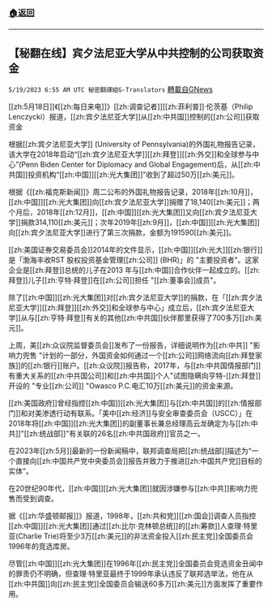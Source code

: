 ###  [:house:返回](README.md)
---


## 【秘翻在线】宾夕法尼亚大学从中共控制的公司获取资金
`5/19/2023 6:55 AM UTC 秘密翻譯組G-Translators` [轉載自GNews](https://gnews.org/articles/1313319)

[[zh:5月18日]]《[[zh:每日来电]]》[[zh:调查记者]][[zh:菲利普]]·伦茨基（Philip Lenczycki）报道，[[zh:宾夕法尼亚大学]]从[[zh:中共国]]控制的[[zh:公司]]获取资金

根据[[zh:宾夕法尼亚大学]] (University of Pennsylvania)的外国礼物报告记录，该大学在2018年启动“[[zh:宾夕法尼亚大学]][[zh:拜登]][[zh:外交]]和全球参与中心”(Penn Biden Center for Diplomacy and Global Engagement)后，从[[zh:中共国]]投资机构“[[zh:中国]][[zh:光大集团]]”收到了超过50万[[zh:美元]]。

根据《[[zh:福克斯新闻]]》周二公布的外国礼物报告记录，2018年[[zh:10月]]，[[zh:中国]][[zh:光大集团]]向[[zh:宾夕法尼亚大学]]捐赠了18,140[[zh:美元]]；两个月后，2018年[[zh:12月]]，[[zh:中国]][[zh:光大集团]]又向[[zh:宾夕法尼亚大学]]捐款314,110[[zh:美元]]；次年2019年[[zh:9月]]，[[zh:中国]][[zh:光大集团]]向[[zh:宾夕法尼亚大学]]进行了第三次捐款，金额为191590[[zh:美元]]。

[[zh:美国证券交易委员会]]2014年的文件显示，[[zh:中国]][[zh:光大]][[zh:银行]]是「渤海丰收RST 股权投资基金管理[[zh:公司]] (BHR)」的 "主要投资者"。这家企业是[[zh:拜登]]总统的儿子在2013 年与[[zh:中国]]合作伙伴一起成立的。[[zh:拜登]]儿子[[zh:亨特·拜登]]在[[zh:公司]]担任 "[[zh:董事会]]成员"。

除了[[zh:中国]][[zh:光大集团]]对[[zh:宾夕法尼亚大学]]的捐款，在「[[zh:宾夕法尼亚大学]][[zh:拜登]][[zh:外交]]和全球参与中心」成立后，[[zh:宾夕法尼亚大学]]从与[[zh:亨特·拜登]]有关的其他[[zh:中共国]]伙伴那里获得了700多万[[zh:美元]]。

上周，美[[zh:众议院监督委员会]]发布了一份报告，详细说明作为[[zh:中共]] "影响力兜售 "计划的一部分，外国资金如何通过一个[[zh:公司]]网络流向[[zh:拜登家族]]的[[zh:银行]]账户。[[zh:众议院]]报告称，2017年，与[[zh:中共国情报部门]]有重大关系的[[zh:中共国公司]]和[[zh:中共国]]个人"试图隐瞒向亨特\-[[zh:拜登]]开设的 "专业[[zh:公司]] "Owasco P.C.电汇10万[[zh:美元]]的资金来源。

[[zh:美国政府]]曾经指控[[zh:中国]][[zh:光大集团]]与[[zh:中共国]]的[[zh:情报部门]]和对美渗透行动有联系。「美中[[zh:经济]]与安全审查委员会（USCC）」在2018年将[[zh:中国]][[zh:光大集团]]的副董事长兼总经理高云龙确定为与[[zh:中共]]"[[zh:统战部]]"有关联的26名[[zh:中共国政府]]官员之一。

在2023年[[zh:5月]]最新的一份新闻稿中，联邦调查局把[[zh:统战部]]描述为“一个直接向[[zh:中国共产党中央委员会]]报告并致力于推进[[zh:中国共产党]]目标的实体”。

在20世纪90年代，[[zh:中国]][[zh:光大集团]]就因涉嫌参与[[zh:中共]]影响力兜售而受到调查。

据《[[zh:华盛顿邮报]]》报道，1998年，[[zh:共和党]][[zh:国会]]调查人员指控[[zh:中国]][[zh:光大集团]]通过[[zh:比尔·克林顿总统]]的[[zh:筹款]]人查理·特里亚(Charlie Trie)将至少3万[[zh:美元]]的非法资金投入[[zh:民主党]]全国委员会1996年的竞选库房。

尽管[[zh:中国]][[zh:光大集团]]在1996年[[zh:民主党]]全国委员会竞选资金丑闻中的罪责仍不明确，但查理·特里亚最终于1999年承认违反了联邦选举法，他在从[[zh:中共国]]向[[zh:民主党]]全国委员会输送60多万[[zh:美元]]方面发挥了重要作用。
